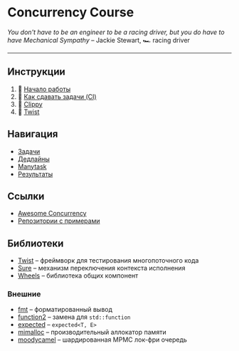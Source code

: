 # Concurrency Course

_You don't have to be an engineer to be a racing driver, but you do have to have Mechanical Sympathy_ – Jackie Stewart, 🏎️ racing driver

---

## Инструкции

1) 🏃 [Начало работы](docs/setup.md)
2) 🤖 [Как сдавать задачи (CI)](docs/ci.md)
3) 📎 [Clippy](https://gitlab.com/Lipovsky/clippy/-/blob/master/docs/commands.md)
4) 🧵 [Twist](https://gitlab.com/Lipovsky/twist/-/blob/master/docs/ru/guide.md)

## Навигация

- [Задачи](/tasks)
- [Дедлайны](/deadlines)
- [Manytask](http://concurrency-course.cc)
- [Результаты](https://docs.google.com/spreadsheets/d/1F_CGxFqrpg7X9TjBeVUNJTwduNMzd1M-KwNRCys3ZOQ/edit?usp=sharing)

## Ссылки

- [Awesome Concurrency](https://gitlab.com/Lipovsky/awesome-concurrency)
- [Репозитории с примерами](https://gitlab.com/l2288)

## Библиотеки

- [Twist](https://gitlab.com/Lipovsky/twist) – фреймворк для тестирования многопоточного кода
- [Sure](https://gitlab.com/Lipovsky/sure) – механизм переключения контекста исполнения
- [Wheels](https://gitlab.com/Lipovsky/wheels) – библиотека общих компонент

### Внешние

- [fmt](https://github.com/fmtlib/fmt) – форматированный вывод
- [function2](https://github.com/Naios/function2) – замена для `std::function`
- [expected](https://github.com/TartanLlama/expected) – `expected<T, E>`
- [mimalloc](https://github.com/microsoft/mimalloc) – производительный аллокатор памяти
- [moodycamel](https://github.com/cameron314/concurrentqueue) – шардированная MPMC лок-фри очередь

